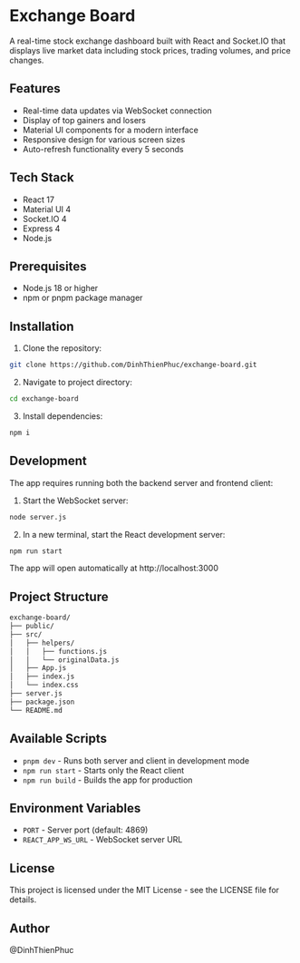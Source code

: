 # Exchange Board

A real-time stock exchange dashboard built with React and Socket.IO that displays live market data including stock prices, trading volumes, and price changes.

## Features

- Real-time data updates via WebSocket connection
- Display of top gainers and losers
- Material UI components for a modern interface
- Responsive design for various screen sizes
- Auto-refresh functionality every 5 seconds

## Tech Stack

- React 17
- Material UI 4
- Socket.IO 4
- Express 4
- Node.js

## Prerequisites

- Node.js 18 or higher
- npm or pnpm package manager

## Installation

1. Clone the repository:

```bash
git clone https://github.com/DinhThienPhuc/exchange-board.git
```

2. Navigate to project directory:

```bash
cd exchange-board
```

3. Install dependencies:

```bash
npm i
```

## Development

The app requires running both the backend server and frontend client:

1. Start the WebSocket server:

```bash
node server.js
```

2. In a new terminal, start the React development server:

```bash
npm run start
```

The app will open automatically at http://localhost:3000

## Project Structure

```bash
exchange-board/
├── public/
├── src/
│   ├── helpers/
│   │   ├── functions.js
│   │   └── originalData.js
│   ├── App.js
│   ├── index.js
│   └── index.css
├── server.js
├── package.json
└── README.md
```

## Available Scripts

- `pnpm dev` - Runs both server and client in development mode
- `npm run start` - Starts only the React client
- `npm run build` - Builds the app for production

## Environment Variables

- `PORT` - Server port (default: 4869)
- `REACT_APP_WS_URL` - WebSocket server URL

## License

This project is licensed under the MIT License - see the LICENSE file for details.

## Author

@DinhThienPhuc
